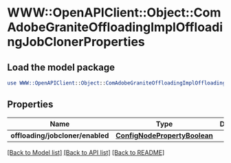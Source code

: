 # WWW::OpenAPIClient::Object::ComAdobeGraniteOffloadingImplOffloadingJobClonerProperties

## Load the model package
```perl
use WWW::OpenAPIClient::Object::ComAdobeGraniteOffloadingImplOffloadingJobClonerProperties;
```

## Properties
Name | Type | Description | Notes
------------ | ------------- | ------------- | -------------
**offloading/jobcloner/enabled** | [**ConfigNodePropertyBoolean**](ConfigNodePropertyBoolean.md) |  | [optional] 

[[Back to Model list]](../README.md#documentation-for-models) [[Back to API list]](../README.md#documentation-for-api-endpoints) [[Back to README]](../README.md)


